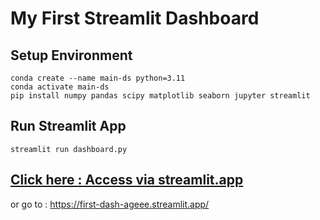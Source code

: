 # My First Streamlit Dashboard
## Setup Environment
```
conda create --name main-ds python=3.11
conda activate main-ds
pip install numpy pandas scipy matplotlib seaborn jupyter streamlit
```
## Run Streamlit App
```
streamlit run dashboard.py
```
## [Click here : Access via streamlit.app](https://first-dash-ageee.streamlit.app/)
or go to : https://first-dash-ageee.streamlit.app/
